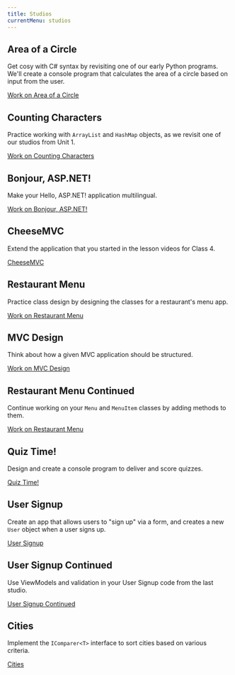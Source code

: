 ```yaml
---
title: Studios
currentMenu: studios
---
```


## Area of a Circle

Get cosy with C# syntax by revisiting one of our early Python programs. We'll create a console program that calculates the area of a circle based on input from the user.

[Work on Area of a Circle](area/)

## Counting Characters

Practice working with `ArrayList` and `HashMap` objects, as we revisit one of our studios from Unit 1.

[Work on Counting Characters](counting-characters/)

## Bonjour, ASP.NET!

Make your Hello, ASP.NET! application multilingual.

[Work on Bonjour, ASP.NET!](bonjour-asp-net/)

## CheeseMVC

Extend the application that you started in the lesson videos for Class 4.

[CheeseMVC](cheese-mvc/)

## Restaurant Menu

Practice class design by designing the classes for a restaurant's menu app.

[Work on Restaurant Menu](restaurant-menu/)

## MVC Design

Think about how a given MVC application should be structured.

[Work on MVC Design](mvc-design/)

## Restaurant Menu Continued

Continue working on your `Menu` and `MenuItem` classes by adding methods to them.

[Work on Restaurant Menu](restaurant-menu-continued/)

## Quiz Time!

Design and create a console program to deliver and score quizzes.

[Quiz Time!](quiz-time/)

## User Signup

Create an app that allows users to "sign up" via a form, and creates a new `User` object when a user signs up.

[User Signup](user-signup/)

## User Signup Continued

Use ViewModels and validation in your User Signup code from the last studio.

[User Signup Continued](user-signup-continued/)

## Cities

Implement the `IComparer<T>` interface to sort cities based on various criteria.

[Cities](cities/)

